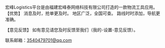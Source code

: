 宏峰Logistics平台是由福建宏峰泰网络科技有限公司打造的一款物流工具应用。
【优势】
消息及时，抢单更及时。
地区广泛，全国可查。
路线时时添加，导航更准确。

【意见反馈】
如有意见请您及时反馈至我们（我的-设置-意见反馈）。

联系邮箱：3540479701@qq.com
